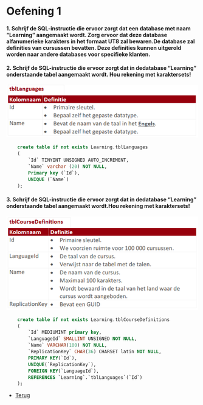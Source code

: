 # Oefening 1

#### 1. Schrijf de SQL-instructie die ervoor zorgt dat een database met naam “Learning” aangemaakt wordt. Zorg ervoor dat deze database alfanumerieke karakters in het formaat UT8 zal bewaren.De database zal definities van cursussen bevatten. Deze definities kunnen uitgerold worden naar andere databases voor specifieke klanten.

#### 2. Schrijf de SQL-instructie die ervoor zorgt dat in dedatabase “Learning” onderstaande tabel aangemaakt wordt. Hou rekening met karaktersets!

![Deel3_Oefenbundel6_Oefening2_1](/Index/Pictures/Deel3_Oefenbundel1_Oef2_1.PNG)

```sql
    create table if not exists Learning.tblLanguages
    (
        `Id` TINYINT UNSIGNED AUTO_INCREMENT,
        `Name` varchar (20) NOT NULL,
        Primary key (`Id`),
        UNIQUE (`Name`)
    );
```

#### 3. Schrijf de SQL-instructie die ervoor zorgt dat in dedatabase “Learning” onderstaande tabel aangemaakt wordt.Hou rekening met karaktersets!

![Deel3_Oefenbundel6_Oefening_1](/Index/Pictures/Deel3_Oefenbundel1_Oef3_1.PNG)

```sql
    create table if not exists Learning.tblCourseDefinitions
    (
        `Id` MEDIUMINT primary key,
        `LanguageId` SMALLINT UNSIGNED NOT NULL,
        `Name` VARCHAR(100) NOT NULL,
        `ReplicationKey` CHAR(36) CHARSET latin NOT NULL,
        PRIMARY KEY(`Id`),
        UNIQUE(`ReplicationKey`),
        FOREIGN KEY(`LanguageId`),
        REFERENCES `Learning`.`tblLanguages`(`Id`)
    );
```

- [Terug](/Index/Oefeningen-Databases/Deel3.md)